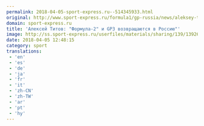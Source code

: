 ```yaml
---
permalink: 2018-04-05-sport-express.ru--514345933.html
original: http://www.sport-express.ru/formula1/gp-russia/news/aleksey-titov-formula-2-i-gp3-vozvraschayutsya-v-rossiyu-1392698/
domain: sport-express.ru
title: 'Алексей Титов: "Формула-2" и GP3 возвращаются в Россию"'
image: http://ss.sport-express.ru/userfiles/materials/sharing/139/1392698.jpg
date: 2018-04-05 12:48:15
category: sport
translations: 
 - 'en'
 - 'es'
 - 'de'
 - 'ja'
 - 'fr'
 - 'it'
 - 'zh-CN'
 - 'zh-TW'
 - 'ar'
 - 'pt'
 - 'hy'
---
```


